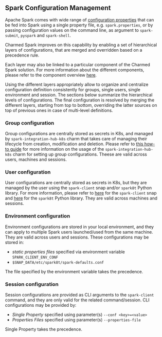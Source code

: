 ## Spark Configuration Management

Apache Spark comes with wide range of [configuration properties](https://spark.apache.org/docs/3.4.2/configuration.html#available-properties) that can be fed into Spark using a single property file, e.g. `spark.properties`, or by passing configuration values on the command line, as argument to `spark-submit`, `pyspark` and `spark-shell`.

Charmed Spark improves on this capability by enabling a set of hierarchical layers of configurations, that are merged and overridden based on a precedence rule. 

Each layer may also be linked to a particular component of the Charmed Spark solution. For more information about the different components, please refer to the component overview [here](/t/charmed-spark-documentation-explanation-components/11685).

Using the different layers appropriately allow to organize and centralize configuration definition consistently for groups, single users, single environment and session.
The sections below summarize the hierarchical levels of configurations. The final configuration is resolved by merging the different layers, starting from top to bottom, overriding the latter sources on top of previous ones in case of multi-level definitions.

### Group configuration 

Group configurations are centrally stored as secrets in K8s,
and managed by `spark-integration-hub-k8s` charm that takes care of managing
their lifecycle from creation, modification and deletion. Please refer to [this how-to guide](/todo)
for more information on the usage of the `spark-integration-hub-k8s` charm for
setting up group configurations. Theese are valid across users, machines and sessions.

### User configuration

User configurations are centrally stored as secrets in K8s, but they are
managed by the user using the `spark-client` snap and/or `spark8t` Python library.
For more information, please refer to
[here](/t/spark-client-snap-how-to-manage-spark-accounts/8959) for the `spark-client`
snap and [here](/t/spark-client-snap-how-to-python-api/8958) for the `spark8t`
Python library. They are valid across machines and sessions.

### Environment configuration 

Environment configurations are stored in your local environment, and they can apply 
to multiple Spark users launched/used from the same machine. They are valid 
across users and sessions. These configurations may be stored in:

* *static properties files* specified via environment variable `SPARK_CLIENT_ENV_CONF`
* `$SNAP_DATA/etc/spark8t/spark-defaults.conf`

The file specified by the environment variable takes the precedence. 

### Session configuration 

Session configurations are provided as CLI arguments to the `spark-client` command, 
and they are only valid for the related command/session. CLI configurations may 
be provided by:

* *Single Property* specified using parameter(s) `--conf <key>=<value>` 
* *Properties Files* specified using parameter(s) `--properties-file` 

Single Property takes the precedence. 


